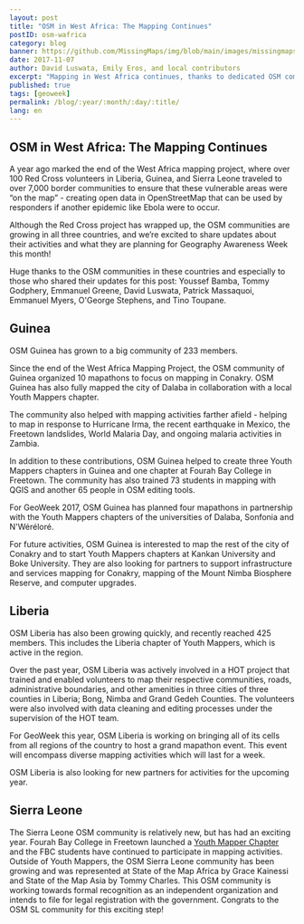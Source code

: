 ```yaml
---
layout: post
title: "OSM in West Africa: The Mapping Continues"
postID: osm-wafrica
category: blog
banner: https://github.com/MissingMaps/img/blob/main/images/missingmaps-blog_20171107_banner.jpg
date: 2017-11-07
author: David Luswata, Emily Eros, and local contributors
excerpt: "Mapping in West Africa continues, thanks to dedicated OSM communities in Liberia, Guinea, and Sierra Leone. Here's what they are planning for GeoWeek 2017."
published: true
tags: [geoweek]
permalink: /blog/:year/:month/:day/:title/
lang: en
---
```


## OSM in West Africa: The Mapping Continues

A year ago marked the end of the West Africa mapping project, where over 100 Red Cross volunteers in Liberia, Guinea, and Sierra Leone traveled to over 7,000 border communities to ensure that these vulnerable areas were “on the map” - creating open data in OpenStreetMap that can be used by responders if another epidemic like Ebola were to occur.

Although the Red Cross project has wrapped up, the OSM communities are growing in all three countries, and we’re excited to share updates about their activities and what they are planning for Geography Awareness Week this month!

Huge thanks to the OSM communities in these countries and especially to those who shared their updates for this post: Youssef Bamba, Tommy Godphery, Emmanuel Greene, David Luswata, Patrick Massaquoi, Emmanuel Myers, O'George Stephens, and Tino Toupane.

## Guinea

OSM Guinea has grown to a big community of 233 members.

Since the end of the West Africa Mapping Project, the OSM community of Guinea organized 10 mapathons to focus on mapping in Conakry. OSM Guinea has also fully mapped the city of Dalaba in collaboration with a local Youth Mappers chapter.

The community also helped with mapping activities farther afield - helping to map in response to Hurricane Irma, the recent earthquake in Mexico, the Freetown landslides, World Malaria Day, and ongoing malaria activities in Zambia.

In addition to these contributions, OSM Guinea helped to create three Youth Mappers chapters in Guinea and one chapter at Fourah Bay College in Freetown. The community has also trained 73 students in mapping with QGIS and another 65 people in OSM editing tools.

For GeoWeek 2017, OSM Guinea has planned four mapathons in partnership with the Youth Mappers chapters of the universities of Dalaba, Sonfonia and N'Wéréloré.

For future activities, OSM Guinea is interested to map the rest of the city of Conakry and to start Youth Mappers chapters at Kankan University and Boke University. They are also looking for partners to support infrastructure and services mapping for Conakry, mapping of the Mount Nimba Biosphere Reserve, and computer upgrades.

## Liberia

OSM Liberia has also been growing quickly, and recently reached 425 members. This includes the Liberia chapter of Youth Mappers, which is active in the region.

Over the past year, OSM Liberia was actively involved in a HOT project that trained and enabled volunteers to map their respective communities, roads, administrative boundaries, and other amenities in three cities of three counties in Liberia; Bong, Nimba and Grand Gedeh Counties. The volunteers were also involved with data cleaning and editing processes under the supervision of the HOT team.

For GeoWeek this year, OSM Liberia is working on bringing all of its cells from all regions of the country to host a grand mapathon event. This event will encompass diverse mapping activities which will last for a week.

OSM Liberia is also looking for new partners for activities for the upcoming year.


## Sierra Leone

The Sierra Leone OSM community is relatively new, but has had an exciting year. Fourah Bay College in Freetown launched a [Youth Mapper Chapter](http://www.youthmappers.org/) and the FBC students have continued to participate in mapping activities. Outside of Youth Mappers, the OSM Sierra Leone community has been growing and was represented at State of the Map Africa by Grace Kainessi and State of the Map Asia by Tommy Charles. This OSM community is working towards formal recognition as an independent organization and intends to file for legal registration with the government. Congrats to the OSM SL community for this exciting step!
